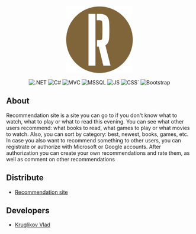 <p align="center">
      <img src="https://github.com/l1ghtnibGG/RecommendationSite/blob/main/RecommendationSite/RecommendationSite/wwwroot/Images/apple-touch-iconBR.png?raw=true">
</p>

<p align="center">
   <img src="https://img.shields.io/badge/.NET_6-8A2BE2?style=flat-square" alt=".NET">
   <img src="https://img.shields.io/badge/C%23-blue?style=flat-square" alt="C#">
   <img src="https://img.shields.io/badge/ASP.NET_Core_MVC-gray?style=flat-square" alt="MVC">
  <img src="https://img.shields.io/badge/MS_SQL-green?style=flat-square" alt="MSSQL">
  <img src="https://img.shields.io/badge/JavaScript-orange?style=flat-square" alt="JS">
  <img src="https://img.shields.io/badge/CSS-red?style=flat-square" alt="CSS`">
  <img src="https://img.shields.io/badge/Bootstrap-purple?style=flat-square" alt="Bootstrap">
</p>

## About

Recommendation site is a site you can go to if you don't know what to watch, what to play or what to read this evening. You can see what other users recommend: what books to read, what games to play or what movies to watch. Also, you can sort by category: best, newest, books, games, etc. In case you also want to recommend something to other users, you can registrate or authorize with Microsoft or Google accounts. After authorization you can create your own recommendations and rate them, as well as comment on other recommendations

## Distribute

- [Recommendation site](https://lightningg.bsite.net)


## Developers

- [Kruglikov Vlad](https://github.com/l1ghtnibGG)

